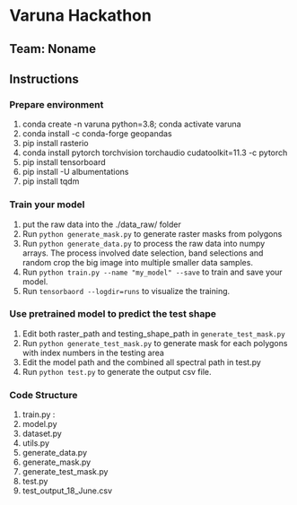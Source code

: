 # Varuna Hackathon

## Team: Noname

## Instructions

### Prepare environment

1. conda create -n varuna python=3.8; conda activate varuna
2. conda install -c conda-forge geopandas
3. pip install rasterio
4. conda install pytorch torchvision torchaudio cudatoolkit=11.3 -c pytorch
5. pip install tensorboard
6. pip install -U albumentations
7. pip install tqdm



### Train your model

1. put the raw data into the ./data_raw/ folder
2. Run `python generate_mask.py` to generate raster masks from polygons
3. Run `python generate_data.py` to process the raw data into numpy arrays. The process involved date selection, band selections and random crop the big image into multiple smaller data samples.
4. Run `python train.py --name "my_model" --save` to train and save your model. 
5. Run `tensorbaord --logdir=runs` to visualize the training. 



### Use pretrained model to predict the test shape

1. Edit both raster_path and testing_shape_path in `generate_test_mask.py` 
2. Run `python generate_test_mask.py` to generate mask for each polygons with index numbers in the testing area
3. Edit the model path and the combined all spectral path in test.py
4. Run `python test.py` to generate the output csv file.



### Code Structure

1. train.py : 
2. model.py
3. dataset.py
4. utils.py
5. generate_data.py
6. generate_mask.py
7. generate_test_mask.py 
8. test.py
8. test_output_18_June.csv



